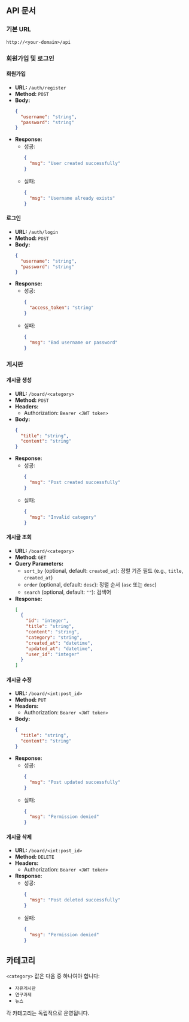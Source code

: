 
## API 문서

### 기본 URL
```
http://<your-domain>/api
```

### 회원가입 및 로그인

#### 회원가입

- **URL:** `/auth/register`
- **Method:** `POST`
- **Body:**
  ```json
  {
    "username": "string",
    "password": "string"
  }
  ```
- **Response:**
  - 성공:
    ```json
    {
      "msg": "User created successfully"
    }
    ```
  - 실패:
    ```json
    {
      "msg": "Username already exists"
    }
    ```

#### 로그인

- **URL:** `/auth/login`
- **Method:** `POST`
- **Body:**
  ```json
  {
    "username": "string",
    "password": "string"
  }
  ```
- **Response:**
  - 성공:
    ```json
    {
      "access_token": "string"
    }
    ```
  - 실패:
    ```json
    {
      "msg": "Bad username or password"
    }
    ```

### 게시판

#### 게시글 생성

- **URL:** `/board/<category>`
- **Method:** `POST`
- **Headers:**
  - Authorization: `Bearer <JWT token>`
- **Body:**
  ```json
  {
    "title": "string",
    "content": "string"
  }
  ```
- **Response:**
  - 성공:
    ```json
    {
      "msg": "Post created successfully"
    }
    ```
  - 실패:
    ```json
    {
      "msg": "Invalid category"
    }
    ```

#### 게시글 조회

- **URL:** `/board/<category>`
- **Method:** `GET`
- **Query Parameters:**
  - `sort_by` (optional, default: `created_at`): 정렬 기준 필드 (e.g., `title`, `created_at`)
  - `order` (optional, default: `desc`): 정렬 순서 (`asc` 또는 `desc`)
  - `search` (optional, default: `""`): 검색어
- **Response:**
  ```json
  [
    {
      "id": "integer",
      "title": "string",
      "content": "string",
      "category": "string",
      "created_at": "datetime",
      "updated_at": "datetime",
      "user_id": "integer"
    }
  ]
  ```

#### 게시글 수정

- **URL:** `/board/<int:post_id>`
- **Method:** `PUT`
- **Headers:**
  - Authorization: `Bearer <JWT token>`
- **Body:**
  ```json
  {
    "title": "string",
    "content": "string"
  }
  ```
- **Response:**
  - 성공:
    ```json
    {
      "msg": "Post updated successfully"
    }
    ```
  - 실패:
    ```json
    {
      "msg": "Permission denied"
    }
    ```

#### 게시글 삭제

- **URL:** `/board/<int:post_id>`
- **Method:** `DELETE`
- **Headers:**
  - Authorization: `Bearer <JWT token>`
- **Response:**
  - 성공:
    ```json
    {
      "msg": "Post deleted successfully"
    }
    ```
  - 실패:
    ```json
    {
      "msg": "Permission denied"
    }
    ```

## 카테고리

`<category>` 값은 다음 중 하나여야 합니다:
- `자유게시판`
- `연구과제`
- `뉴스`

각 카테고리는 독립적으로 운영됩니다.
